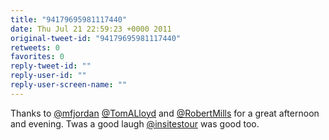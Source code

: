 ```yaml
---
title: "94179695981117440"
date: Thu Jul 21 22:59:23 +0000 2011
original-tweet-id: "94179695981117440"
retweets: 0
favorites: 0
reply-tweet-id: ""
reply-user-id: ""
reply-user-screen-name: ""
---
```

Thanks to <a href="https://twitter.com/mfjordan">@mfjordan</a> <a href="https://twitter.com/TomALloyd">@TomALloyd</a> and <a href="https://twitter.com/RobertMills">@RobertMills</a> for a great afternoon and evening. Twas a good laugh <a href="https://twitter.com/insitestour">@insitestour</a> was good too.
